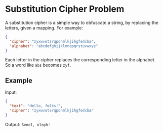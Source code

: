 # Substitution Cipher Problem

A substitution cipher is a simple way to obfuscate a string, by replacing the letters, given a mapping.
For example:
```json
{
  "cipher": "zyxwvutsrqponmlkjihgfedcba",
  "alphabet": "abcdefghijklmnopqrstuvwxyz"
}
```

Each letter in the cipher replaces the corresponding letter in the alphabet. So a word like `abs` becomes `zyf`.

## Example

Input:
```json
{
  "text": "Hello, folks!",
  "cipher": "zyxwvutsrqponmlkjihgfedcba"
}
```

Output: `Svool, uloph!`
